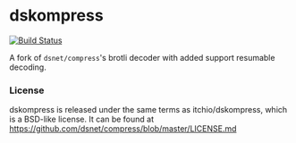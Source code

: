 # dskompress

[![Build Status](https://travis-ci.org/itchio/dskompress.svg?branch=master)](https://travis-ci.org/itchio/dskompress)

A fork of `dsnet/compress`'s brotli decoder with added support resumable decoding.

### License

dskompress is released under the same terms as itchio/dskompress, which is a BSD-like
license. It can be found at <https://github.com/dsnet/compress/blob/master/LICENSE.md>
